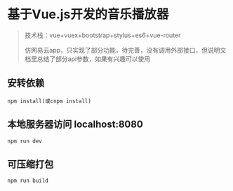 # 基于Vue.js开发的音乐播放器


> 技术栈：vue+vuex+bootstrap+stylus+es6+vue-router
> 
> 仿网易云app，只实现了部分功能，待完善，没有调用外部接口，但说明文档里总结了部分api参数，如果有兴趣可以使用





## 安转依赖
``` 
npm install(或cnpm install)
```

## 本地服务器访问 localhost:8080
```
npm run dev
```

## 可压缩打包
```
npm run build
```
